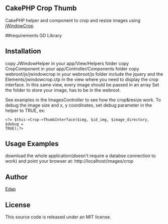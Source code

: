 ## CakePHP Crop Thumb

CakePHP helper and component to crop and resize images using  <a
href="http://www.tmatthew.net/jwindowcrop">jWindowCrop</a>

##requirements
GD Library

## Installation
copy JWindowHelper in your app/View/Helpers folder
copy CropComponent in your app/Controller/Components folder
copy webroot/js/jwindowcrop in your webroot/js folder
include the jquery and the Elements/jwindowcrop.ctp in the view where you need to display the
crop interface. In this same view, every image should be passed in an array
Set the folder to store your image, has to be in the webroot.

See examples in the ImagesController to see how the crop&resize work.
To debug the image size and x, y coordinates, set debug parameter in the helper
to TRUE, ex:

    <?= $this->Crop->ThumbInterface($img, $id_img, $image_directory, $debug =
    TRUE);?>

## Usage Examples
download the whole application(doesn't require a databse connection to work) and point your browser at:
http://localhost/images/crop


## Author

[Edap](http:edapx.com)

## License

This source code is released under an MIT license.
